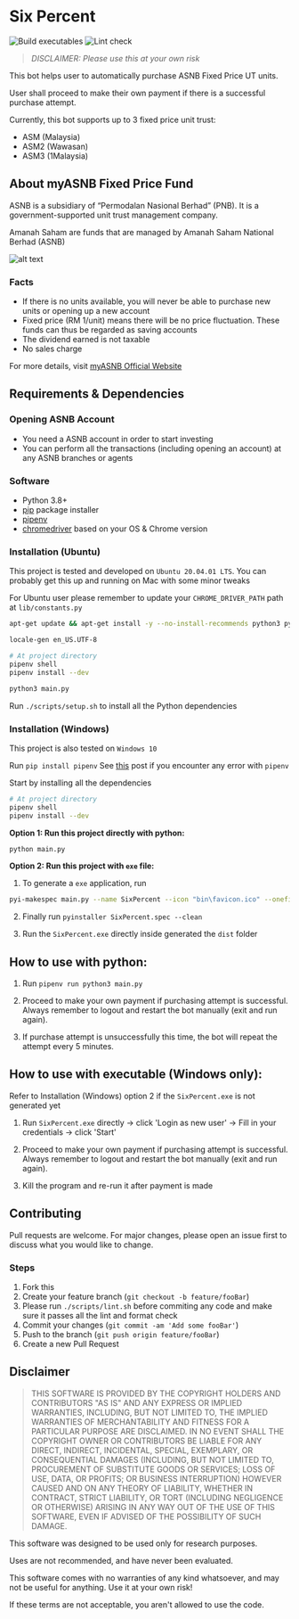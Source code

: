 # Six Percent

![Build executables](https://github.com/ngshiheng/six-percent/workflows/Build%20executables/badge.svg?branch=master)
![Lint check](https://github.com/ngshiheng/six-percent/workflows/Lint%20check/badge.svg?branch=master)

> _DISCLAIMER: Please use this at your own risk_

This bot helps user to automatically purchase ASNB Fixed Price UT units.

User shall proceed to make their own payment if there is a successful purchase attempt.

Currently, this bot supports up to 3 fixed price unit trust:

- ASM (Malaysia)
- ASM2 (Wawasan)
- ASM3 (1Malaysia)

## About myASNB Fixed Price Fund

ASNB is a subsidiary of “Permodalan Nasional Berhad” (PNB). It is a government-supported unit trust management company.

Amanah Saham are funds that are managed by Amanah Saham National Berhad (ASNB)

![alt text](https://i.imgur.com/LCB8Soo.jpg)

### Facts

- If there is no units available, you will never be able to purchase new units or opening up a new account
- Fixed price (RM 1/unit) means there will be no price fluctuation. These funds can thus be regarded as saving accounts
- The dividend earned is not taxable
- No sales charge

For more details, visit [myASNB Official Website](https://www.myasnb.com.my/)

## Requirements & Dependencies

### Opening ASNB Account

- You need a ASNB account in order to start investing
- You can perform all the transactions (including opening an account) at any ASNB branches or agents

### Software

- Python 3.8+
- [pip](https://pip.pypa.io/en/stable/) package installer
- [pipenv](https://pypi.org/project/pipenv/)
- [chromedriver](https://chromedriver.chromium.org/downloads) based on your OS & Chrome version

### Installation (Ubuntu)

This project is tested and developed on `Ubuntu 20.04.01 LTS`. You can probably get this up and running on Mac with some minor tweaks

For Ubuntu user please remember to update your `CHROME_DRIVER_PATH` path at `lib/constants.py`

```bash
apt-get update && apt-get install -y --no-install-recommends python3 python3-virtualenv python3-pip chromium-chromedriver locales

locale-gen en_US.UTF-8

# At project directory
pipenv shell
pipenv install --dev

python3 main.py
```

Run `./scripts/setup.sh` to install all the Python dependencies

### Installation (Windows)

This project is also tested on `Windows 10`

Run `pip install pipenv` See [this](https://stackoverflow.com/questions/46041719/windows-reports-error-when-trying-to-install-package-using-pipenv) post if you encounter any error with `pipenv`

Start by installing all the dependencies

```bash
# At project directory
pipenv shell
pipenv install --dev
```

**Option 1: Run this project directly with python:**

```bash
python main.py
```

**Option 2: Run this project with `exe` file:**

1. To generate a `exe` application, run

```sh
pyi-makespec main.py --name SixPercent --icon "bin\favicon.ico" --onefile --console --add-binary "bin\driver\chromedriver.exe;bin\driver\\"
```

2. Finally run `pyinstaller SixPercent.spec --clean`

3. Run the `SixPercent.exe` directly inside generated the `dist` folder

## How to use with python:

1. Run `pipenv run python3 main.py`

2. Proceed to make your own payment if purchasing attempt is successful. Always remember to logout and restart the bot manually (exit and run again).

3. If purchase attempt is unsuccessfully this time, the bot will repeat the attempt every 5 minutes.

## How to use with executable (Windows only):

Refer to Installation (Windows) option 2 if the `SixPercent.exe` is not generated yet

1. Run `SixPercent.exe` directly -> click 'Login as new user' -> Fill in your credentials -> click 'Start'

2. Proceed to make your own payment if purchasing attempt is successful. Always remember to logout and restart the bot manually (exit and run again).

3. Kill the program and re-run it after payment is made

## Contributing

Pull requests are welcome. For major changes, please open an issue first to discuss what you would like to change.

### Steps

1. Fork this
2. Create your feature branch (`git checkout -b feature/fooBar`)
3. Please run `./scripts/lint.sh` before commiting any code and make sure it passes all the lint and format check
4. Commit your changes (`git commit -am 'Add some fooBar'`)
5. Push to the branch (`git push origin feature/fooBar`)
6. Create a new Pull Request

## Disclaimer

> THIS SOFTWARE IS PROVIDED BY THE COPYRIGHT HOLDERS AND CONTRIBUTORS "AS IS" AND ANY EXPRESS OR IMPLIED WARRANTIES, INCLUDING, BUT NOT LIMITED TO, THE IMPLIED WARRANTIES OF MERCHANTABILITY AND FITNESS FOR A PARTICULAR PURPOSE ARE DISCLAIMED. IN NO EVENT SHALL THE COPYRIGHT OWNER OR CONTRIBUTORS BE LIABLE FOR ANY DIRECT, INDIRECT, INCIDENTAL, SPECIAL, EXEMPLARY, OR CONSEQUENTIAL DAMAGES (INCLUDING, BUT NOT LIMITED TO, PROCUREMENT OF SUBSTITUTE GOODS OR SERVICES; LOSS OF USE, DATA, OR PROFITS; OR BUSINESS INTERRUPTION) HOWEVER CAUSED AND ON ANY THEORY OF LIABILITY, WHETHER IN CONTRACT, STRICT LIABILITY, OR TORT (INCLUDING NEGLIGENCE OR OTHERWISE) ARISING IN ANY WAY OUT OF THE USE OF THIS SOFTWARE, EVEN IF ADVISED OF THE POSSIBILITY OF SUCH DAMAGE.

This software was designed to be used only for research purposes.

Uses are not recommended, and have never been evaluated.

This software comes with no warranties of any kind whatsoever, and may not be useful for anything. Use it at your own risk!

If these terms are not acceptable, you aren't allowed to use the code.
